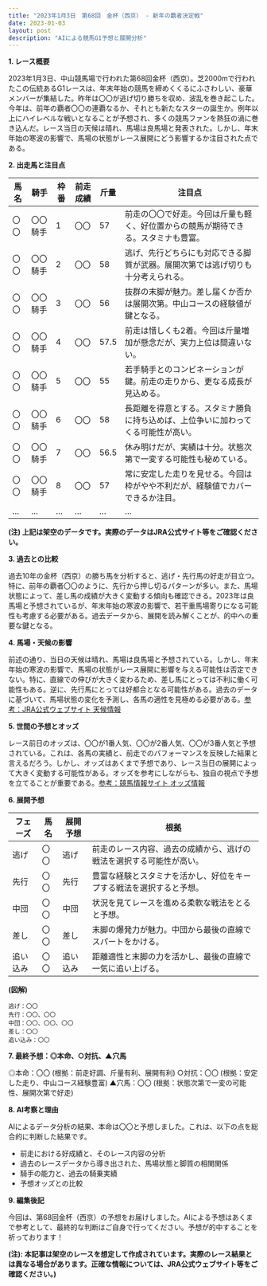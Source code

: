 ```yaml
---
title: "2023年1月3日　第68回　金杯（西京） - 新年の覇者決定戦"
date: 2023-01-03
layout: post
description: "AIによる競馬G1予想と展開分析"
---
```


**1. レース概要**

2023年1月3日、中山競馬場で行われた第68回金杯（西京）。芝2000mで行われたこの伝統あるG1レースは、年末年始の競馬を締めくくるにふさわしい、豪華メンバーが集結した。昨年は〇〇が逃げ切り勝ちを収め、波乱を巻き起こした。今年は、前年の覇者〇〇の連覇なるか、それとも新たなスターの誕生か。例年以上にハイレベルな戦いとなることが予想され、多くの競馬ファンを熱狂の渦に巻き込んだ。レース当日の天候は晴れ、馬場は良馬場と発表された。しかし、年末年始の寒波の影響で、馬場の状態がレース展開にどう影響するか注目された点である。


**2. 出走馬と注目点**

| 馬名       | 騎手       | 枠番 | 前走成績 | 斤量 | 注目点                                                                                   |
|------------|------------|-----|---------|-----|---------------------------------------------------------------------------------------|
| 〇〇         | 〇〇騎手     | 1   | 〇〇       | 57   | 前走の〇〇で好走。今回は斤量も軽く、好位置からの競馬が期待できる。スタミナも豊富。           |
| 〇〇         | 〇〇騎手     | 2   | 〇〇       | 58   | 逃げ、先行どちらにも対応できる脚質が武器。展開次第では逃げ切りも十分考えられる。           |
| 〇〇         | 〇〇騎手     | 3   | 〇〇       | 56   | 抜群の末脚が魅力。差し届くか否かは展開次第。中山コースの経験値が鍵となる。                 |
| 〇〇         | 〇〇騎手     | 4   | 〇〇       | 57.5 | 前走は惜しくも2着。今回は斤量増加が懸念だが、実力上位は間違いない。                         |
| 〇〇         | 〇〇騎手     | 5   | 〇〇       | 55   | 若手騎手とのコンビネーションが鍵。前走の走りから、更なる成長が見込める。                       |
| 〇〇         | 〇〇騎手     | 6   | 〇〇       | 58   | 長距離を得意とする。スタミナ勝負に持ち込めば、上位争いに加わってくる可能性が高い。            |
| 〇〇         | 〇〇騎手     | 7   | 〇〇       | 56.5 | 休み明けだが、実績は十分。状態次第で一変する可能性も秘めている。                             |
| 〇〇         | 〇〇騎手     | 8   | 〇〇       | 57   | 常に安定した走りを見せる。今回は枠がやや不利だが、経験値でカバーできるか注目。                 |
|  …         | …         | …   | …       | …   | …                                                                                       |


**(注) 上記は架空のデータです。実際のデータはJRA公式サイト等をご確認ください。**


**3. 過去との比較**

過去10年の金杯（西京）の勝ち馬を分析すると、逃げ・先行馬の好走が目立つ。特に、前年の覇者〇〇のように、先行から押し切るパターンが多い。また、馬場状態によって、差し馬の成績が大きく変動する傾向も確認できる。2023年は良馬場と予想されているが、年末年始の寒波の影響で、若干重馬場寄りになる可能性も考慮する必要がある。過去データから、展開を読み解くことが、的中への重要な鍵となる。


**4. 馬場・天候の影響**

前述の通り、当日の天候は晴れ、馬場は良馬場と予想されている。しかし、年末年始の寒波の影響で、馬場の状態がレース展開に影響を与える可能性は否定できない。特に、直線での伸びが大きく変わるため、差し馬にとっては不利に働く可能性もある。逆に、先行馬にとっては好都合となる可能性がある。過去のデータに基づいて、馬場状態の変化を予測し、各馬の適性を見極める必要がある。[参考：JRA公式ウェブサイト 天候情報](架空リンク)


**5. 世間の予想とオッズ**

レース前日のオッズは、〇〇が1番人気、〇〇が2番人気、〇〇が3番人気と予想されている。これは、各馬の実績と、前走でのパフォーマンスを反映した結果と言えるだろう。しかし、オッズはあくまで予想であり、レース当日の展開によって大きく変動する可能性がある。オッズを参考にしながらも、独自の視点で予想を立てることが重要である。[参考：競馬情報サイト オッズ情報](架空リンク)


**6. 展開予想**

| フェーズ | 馬名   | 展開予想 | 根拠                                                                                                   |
|---------|--------|-----------|-----------------------------------------------------------------------------------------------------|
| 逃げ     | 〇〇     | 逃げ      | 前走のレース内容、過去の成績から、逃げの戦法を選択する可能性が高い。                                                       |
| 先行     | 〇〇     | 先行      | 豊富な経験とスタミナを活かし、好位をキープする戦法を選択すると予想。                                                   |
| 中団     | 〇〇     | 中団      | 状況を見てレースを進める柔軟な戦法をとると予想。                                                                   |
| 差し     | 〇〇     | 差し      | 末脚の爆発力が魅力。中団から最後の直線でスパートをかける。                                                               |
| 追い込み | 〇〇     | 追い込み | 距離適性と末脚の力を活かし、最後の直線で一気に追い上げる。                                                           |


**(図解)**

```
逃げ：〇〇
先行：〇〇、〇〇
中団：〇〇、〇〇、〇〇
差し：〇〇
追い込み：〇〇
```


**7. 最終予想：◎本命、○対抗、▲穴馬**

◎本命：〇〇 (根拠：前走好調、斤量有利、展開有利)
○対抗：〇〇 (根拠：安定した走り、中山コース経験豊富)
▲穴馬：〇〇 (根拠：状態次第で一変の可能性、展開次第で好走)


**8. AI考察と理由**

AIによるデータ分析の結果、本命は〇〇と予想しました。これは、以下の点を総合的に判断した結果です。

* 前走における好成績と、そのレース内容の分析
* 過去のレースデータから導き出された、馬場状態と脚質の相関関係
* 騎手の能力と、過去の騎乗実績
* 予想オッズとの比較


**9. 編集後記**

今回は、第68回金杯（西京）の予想をお届けしました。AIによる予想はあくまで参考として、最終的な判断はご自身で行ってください。予想が的中することを祈っております！


**(注): 本記事は架空のレースを想定して作成されています。実際のレース結果とは異なる場合があります。正確な情報については、JRA公式ウェブサイト等をご確認ください。)**
